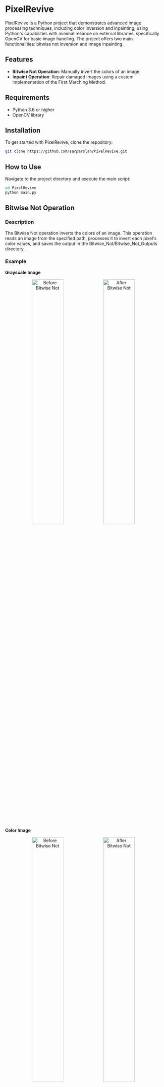 # PixelRevive

PixelRevive is a Python project that demonstrates advanced image processing techniques, including color inversion and inpainting, using Python's capabilities with minimal reliance on external libraries, specifically OpenCV for basic image handling. The project offers two main functionalities: bitwise not inversion and image inpainting.

## Features

- **Bitwise Not Operation**: Manually invert the colors of an image.
- **Inpaint Operation**: Repair damaged images using a custom implementation of the First Marching Method.

## Requirements

- Python 3.6 or higher
- OpenCV library

## Installation

To get started with PixelRevive, clone the repository:
```bash
git clone https://github.com/sarparslan/PixelRevive.git
```

## How to Use
Navigate to the project directory and execute the main script:
``` bash
cd PixelRevive
python main.py
```

## Bitwise Not Operation

### Description
The Bitwise Not operation inverts the colors of an image. This operation reads an image from the specified path, processes it to invert each pixel's color values, and saves the output in the Bitwise_Not/Bitwise_Not_Outputs directory.

### Example

**Grayscale Image**
<p align="center">
  <img src="https://github.com/sarparslan/PixelRevive/assets/96438389/313c5c77-1366-483e-8983-824ce319e153" alt="Before Bitwise Not" width="45%" />
  <img src="https://github.com/sarparslan/PixelRevive/assets/96438389/48efd431-21ea-419f-8b60-fa94011cd586" alt="After Bitwise Not" width="45%" />
</p>

**Color Image**
<p align="center">
  <img src="https://github.com/sarparslan/PixelRevive/assets/96438389/b5dc3252-f6f7-4bd4-ae6b-40fb97465f7a" alt="Before Bitwise Not" width="45%" />
  <img src="https://github.com/sarparslan/PixelRevive/assets/96438389/e23a37d9-bc85-4e81-873b-2fac951332b4" alt="After Bitwise Not" width="45%" />
</p>
<p align="center">
  <img src="https://github.com/sarparslan/PixelRevive/assets/96438389/8097e430-c226-4e76-b003-17788ef851a1" alt="Before Bitwise Not" width="45%" />
  <img src="https://github.com/sarparslan/PixelRevive/assets/96438389/dc5b7076-e897-4675-86ae-34f033ceb871" alt="After Bitwise Not" width="45%" />
</p>


## Inpaint Operation

### Description
The Inpaint operation repairs damaged parts of images. It starts by generating a mask from the input image to highlight areas needing repair. The application then applies the First Marching Method using this mask to restore the damaged parts, saving the restored image to the Inpaint/Inpaint_Outputs directory.


### Example

<!-- Row for Damaged Image and Mask -->
<p align="center">
  <img src="https://github.com/sarparslan/PixelRevive/assets/96438389/cb9cb795-1393-4f04-bb5d-b5f6f339c245" alt="Damaged Image" width="45%" style="margin-right: 20%;" />
  <img src="https://github.com/sarparslan/PixelRevive/assets/96438389/9c2b50ca-f689-4c58-9c89-5a2f21b22ef6" alt="Mask" width="45%" style="margin-left: 20%;" />
</p>

<!-- Row for Result -->
<p align="center">
  <img src="https://github.com/sarparslan/PixelRevive/assets/96438389/b618db14-4ab2-4a54-8800-cf935837b977" alt="Result" width="45%" />
</p>


## Directory Structure
- Bitwise_Not/
  - BitwiseNotOperations.py: Implements the bitwise NOT operation.
  - Bitwise_Not_Outputs/: Stores the inverted images.
    
- Inpaint/
  - InpaintOperations.py: Handles the creation of masks and the inpainting process.
  - Inpaint_Masks/: Stores the generated masks.
  - Inpaint_Outputs/: Stores the restored images.


